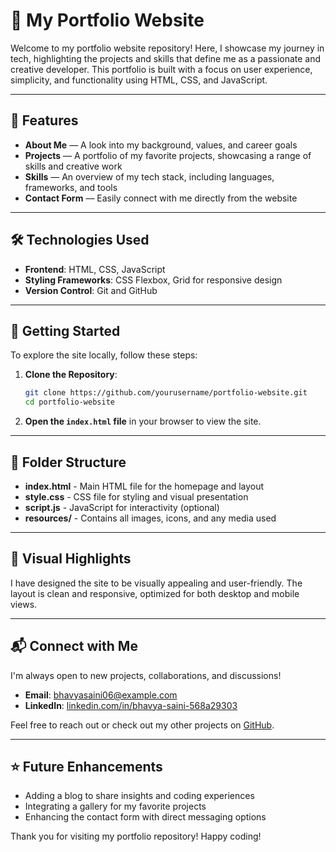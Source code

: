 # 💼 My Portfolio Website

Welcome to my portfolio website repository! Here, I showcase my journey in tech, highlighting the projects and skills that define me as a passionate and creative developer. This portfolio is built with a focus on user experience, simplicity, and functionality using HTML, CSS, and JavaScript.


---

## 🌟 **Features**

- **About Me** — A look into my background, values, and career goals
- **Projects** — A portfolio of my favorite projects, showcasing a range of skills and creative work
- **Skills** — An overview of my tech stack, including languages, frameworks, and tools
- **Contact Form** — Easily connect with me directly from the website

---

## 🛠️ **Technologies Used**

- **Frontend**: HTML, CSS, JavaScript
- **Styling Frameworks**: CSS Flexbox, Grid for responsive design
- **Version Control**: Git and GitHub

---

## 🚀 **Getting Started**

To explore the site locally, follow these steps:

1. **Clone the Repository**:
   ```bash
   git clone https://github.com/yourusername/portfolio-website.git
   cd portfolio-website
   ```

2. **Open the `index.html` file** in your browser to view the site.

---

## 📁 **Folder Structure**

- **index.html** - Main HTML file for the homepage and layout
- **style.css** - CSS file for styling and visual presentation
- **script.js** - JavaScript for interactivity (optional)
- **resources/** - Contains all images, icons, and any media used

---

## 🎨 **Visual Highlights**

I have designed the site to be visually appealing and user-friendly. The layout is clean and responsive, optimized for both desktop and mobile views. 


---

## 📬 **Connect with Me**

I'm always open to new projects, collaborations, and discussions! 

- **Email**: [bhavyasaini06@example.com](mailto:bhavyasaini06@gmail.com.com)
- **LinkedIn**: [linkedin.com/in/bhavya-saini-568a29303](https://linkedin.com/in/bhavya-saini-568a29303)

Feel free to reach out or check out my other projects on [GitHub](https://github.com/BhavyaWritesCode).

---

## ⭐ **Future Enhancements**

- Adding a blog to share insights and coding experiences
- Integrating a gallery for my favorite projects
- Enhancing the contact form with direct messaging options

Thank you for visiting my portfolio repository! Happy coding!
